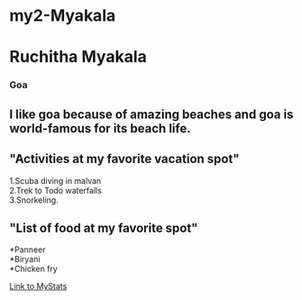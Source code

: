 # my2-Myakala
# Ruchitha Myakala
### Goa
I like goa because of **amazing beaches** and goa is **world-famous** for its beach life.
-------
## "Activities at my favorite vacation spot" <br>
1.Scuba diving in malvan <br>
2.Trek to Todo waterfalls <br>
3.Snorkeling. <br>

## "List of food at my favorite spot"  
*Panneer <br>
*Biryani <br>
*Chicken fry <br>

[Link to MyStats](MyStats.md)